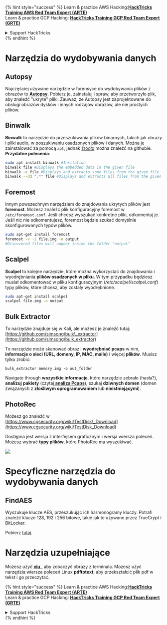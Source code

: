 {% hint style="success" %}
Learn & practice AWS Hacking:<img src="/.gitbook/assets/arte.png" alt="" data-size="line">[**HackTricks Training AWS Red Team Expert (ARTE)**](https://training.hacktricks.xyz/courses/arte)<img src="/.gitbook/assets/arte.png" alt="" data-size="line">\
Learn & practice GCP Hacking: <img src="/.gitbook/assets/grte.png" alt="" data-size="line">[**HackTricks Training GCP Red Team Expert (GRTE)**<img src="/.gitbook/assets/grte.png" alt="" data-size="line">](https://training.hacktricks.xyz/courses/grte)

<details>

<summary>Support HackTricks</summary>

* Check the [**subscription plans**](https://github.com/sponsors/carlospolop)!
* **Join the** 💬 [**Discord group**](https://discord.gg/hRep4RUj7f) or the [**telegram group**](https://t.me/peass) or **follow** us on **Twitter** 🐦 [**@hacktricks\_live**](https://twitter.com/hacktricks\_live)**.**
* **Share hacking tricks by submitting PRs to the** [**HackTricks**](https://github.com/carlospolop/hacktricks) and [**HackTricks Cloud**](https://github.com/carlospolop/hacktricks-cloud) github repos.

</details>
{% endhint %}


# Narzędzia do wydobywania danych

## Autopsy

Najczęściej używane narzędzie w forensyce do wydobywania plików z obrazów to [**Autopsy**](https://www.autopsy.com/download/). Pobierz je, zainstaluj i spraw, aby przetworzyło plik, aby znaleźć "ukryte" pliki. Zauważ, że Autopsy jest zaprojektowane do obsługi obrazów dysków i innych rodzajów obrazów, ale nie prostych plików.

## Binwalk <a id="binwalk"></a>

**Binwalk** to narzędzie do przeszukiwania plików binarnych, takich jak obrazy i pliki audio, w poszukiwaniu osadzonych plików i danych. Można je zainstalować za pomocą `apt`, jednak [źródło](https://github.com/ReFirmLabs/binwalk) można znaleźć na githubie.  
**Przydatne polecenia**:
```bash
sudo apt install binwalk #Insllation
binwalk file #Displays the embedded data in the given file
binwalk -e file #Displays and extracts some files from the given file
binwalk --dd ".*" file #Displays and extracts all files from the given file
```
## Foremost

Innym powszechnym narzędziem do znajdowania ukrytych plików jest **foremost**. Możesz znaleźć plik konfiguracyjny foremost w `/etc/foremost.conf`. Jeśli chcesz wyszukać konkretne pliki, odkomentuj je. Jeśli nic nie odkomentujesz, foremost będzie szukać domyślnie skonfigurowanych typów plików.
```bash
sudo apt-get install foremost
foremost -v -i file.img -o output
#Discovered files will appear inside the folder "output"
```
## **Scalpel**

**Scalpel** to kolejne narzędzie, które można wykorzystać do znajdowania i wyodrębniania **plików osadzonych w pliku**. W tym przypadku będziesz musiał odkomentować w pliku konfiguracyjnym \(_/etc/scalpel/scalpel.conf_\) typy plików, które chcesz, aby zostały wyodrębnione.
```bash
sudo apt-get install scalpel
scalpel file.img -o output
```
## Bulk Extractor

To narzędzie znajduje się w Kali, ale możesz je znaleźć tutaj: [https://github.com/simsong/bulk\_extractor](https://github.com/simsong/bulk_extractor)

To narzędzie może skanować obraz i **wyodrębniać pcaps** w nim, **informacje o sieci (URL, domeny, IP, MAC, maile)** i więcej **plików**. Musisz tylko zrobić:
```text
bulk_extractor memory.img -o out_folder
```
Navigate through **wszystkie informacje**, które narzędzie zebrało \(hasła?\), **analizuj** **pakiety** \(czytaj[ **analiza Pcaps**](../pcap-inspection/)\), szukaj **dziwnych domen** \(domen związanych z **złośliwym oprogramowaniem** lub **nieistniejącymi**\).

## PhotoRec

Możesz go znaleźć w [https://www.cgsecurity.org/wiki/TestDisk\_Download](https://www.cgsecurity.org/wiki/TestDisk_Download)

Dostępna jest wersja z interfejsem graficznym i wersja wiersza poleceń. Możesz wybrać **typy plików**, które PhotoRec ma wyszukiwać.

![](../../../.gitbook/assets/image%20%28524%29.png)

# Specyficzne narzędzia do wydobywania danych

## FindAES

Wyszukuje klucze AES, przeszukując ich harmonogramy kluczy. Potrafi znaleźć klucze 128, 192 i 256 bitowe, takie jak te używane przez TrueCrypt i BitLocker.

Pobierz [tutaj](https://sourceforge.net/projects/findaes/).

# Narzędzia uzupełniające

Możesz użyć [**viu** ](https://github.com/atanunq/viu), aby zobaczyć obrazy z terminala. Możesz użyć narzędzia wiersza poleceń Linux **pdftotext**, aby przekształcić plik pdf w tekst i go przeczytać.



{% hint style="success" %}
Learn & practice AWS Hacking:<img src="/.gitbook/assets/arte.png" alt="" data-size="line">[**HackTricks Training AWS Red Team Expert (ARTE)**](https://training.hacktricks.xyz/courses/arte)<img src="/.gitbook/assets/arte.png" alt="" data-size="line">\
Learn & practice GCP Hacking: <img src="/.gitbook/assets/grte.png" alt="" data-size="line">[**HackTricks Training GCP Red Team Expert (GRTE)**<img src="/.gitbook/assets/grte.png" alt="" data-size="line">](https://training.hacktricks.xyz/courses/grte)

<details>

<summary>Support HackTricks</summary>

* Check the [**subscription plans**](https://github.com/sponsors/carlospolop)!
* **Join the** 💬 [**Discord group**](https://discord.gg/hRep4RUj7f) or the [**telegram group**](https://t.me/peass) or **follow** us on **Twitter** 🐦 [**@hacktricks\_live**](https://twitter.com/hacktricks\_live)**.**
* **Share hacking tricks by submitting PRs to the** [**HackTricks**](https://github.com/carlospolop/hacktricks) and [**HackTricks Cloud**](https://github.com/carlospolop/hacktricks-cloud) github repos.

</details>
{% endhint %}
